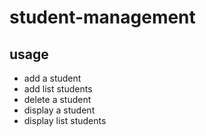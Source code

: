 # student-management

## usage

- add a student
- add list students
- delete a student
- display a student
- display list students